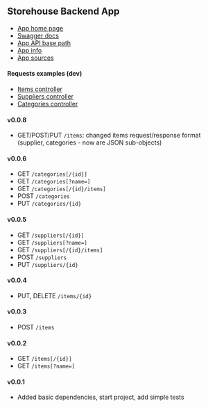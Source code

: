 Storehouse Backend App
---

- [App home page](https://gb-storehouse.herokuapp.com)
- [Swagger docs](https://gb-storehouse.herokuapp.com/swagger-ui/)
- [App API base path](https://gb-storehouse.herokuapp.com/api/v1)
- [App info](https://gb-storehouse.herokuapp.com/check/info)
- [App sources](https://github.com/VaolEr/GB-spring-boot-app)

#### Requests examples (dev)
   - [Items controller](src/test/idea-http-client/items.http)
   - [Suppliers controller](src/test/idea-http-client/suppliers.http)
   - [Categories controller](src/test/idea-http-client/categories.http)

#### v0.0.8
- GET/POST/PUT `/items`: changed items request/response format (supplier, categories - now are JSON sub-objects)

#### v0.0.6
- GET `/categories[/{id}]`
- GET `/categories[?name=]`
- GET `/categories[/{id}/items]`
- POST `/categories`
- PUT `/categories/{id}`

#### v0.0.5
- GET `/suppliers[/{id}]`
- GET `/suppliers[?name=]`
- GET `/suppliers[/{id}/items]`
- POST `/suppliers`
- PUT `/suppliers/{id}`

#### v0.0.4
- PUT, DELETE `/items/{id}`

#### v0.0.3
- POST `/items`

#### v0.0.2
- GET `/items[/{id}]`
- GET `/items[?name=]`

#### v0.0.1
- Added basic dependencies, start project, add simple tests
